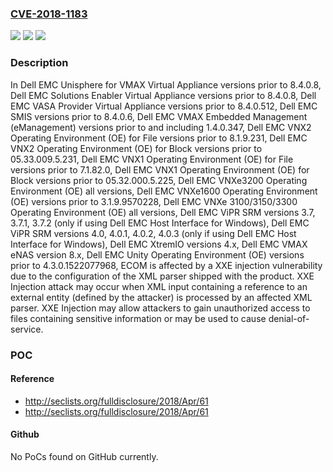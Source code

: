 ### [CVE-2018-1183](https://cve.mitre.org/cgi-bin/cvename.cgi?name=CVE-2018-1183)
![](https://img.shields.io/static/v1?label=Product&message=Dell%20EMC%20Unisphere%20for%20VMAX%20Virtual%20Appliance%2C%20Dell%20EMC%20Solutions%20Enabler%20Virtual%20Appliance%2C%20Dell%20EMC%20VASA%20Provider%20Virtual%20Appliance%2C%20Dell%20EMC%20SMIS%2C%20Dell%20EMC%20VMAX%20Embedded%20Management%20(eManagement)%2C%20Dell%20EMC%20VNX2%20Operating%20Environment%20(OE)%20for%20File%2C%20Dell%20EMC%20VNX2%20Operating%20Environment%20(OE)%20for%20Block%2C%20Dell%20EMC%20VNX1%20Operating%20Environment%20(OE)%20for%20File%2C%20Dell%20EMC%20VNX1%20Operating%20Environment%20(OE)%20for%20Block%2C%20Dell%20EMC%20VNXe3200%20Operating%20Environment%20(OE)%2C%20Dell%20EMC%20VNXe1600%20Operating%20Environment%20(OE)%2C%20Dell%20EMC%20VNXe%203100%2F3150%2F3300%20Operating%20Environment%20(OE)%2C%20Dell%20EMC%20ViPR%20SRM%2C%20Dell%20EMC%20ViPR%20SRM%2C%20Dell%20EMC%20XtremIO%2C%20Dell%20EMC%20VMAX%20eNAS%2C%20Dell%20EMC%20Unity%20Operating%20Environment%20(OE)&color=blue)
![](https://img.shields.io/static/v1?label=Version&message=n%2Fa&color=blue)
![](https://img.shields.io/static/v1?label=Vulnerability&message=XXE%20injection%20vulnerability&color=brighgreen)

### Description

In Dell EMC Unisphere for VMAX Virtual Appliance versions prior to 8.4.0.8, Dell EMC Solutions Enabler Virtual Appliance versions prior to 8.4.0.8, Dell EMC VASA Provider Virtual Appliance versions prior to 8.4.0.512, Dell EMC SMIS versions prior to 8.4.0.6, Dell EMC VMAX Embedded Management (eManagement) versions prior to and including 1.4.0.347, Dell EMC VNX2 Operating Environment (OE) for File versions prior to 8.1.9.231, Dell EMC VNX2 Operating Environment (OE) for Block versions prior to 05.33.009.5.231, Dell EMC VNX1 Operating Environment (OE) for File versions prior to 7.1.82.0, Dell EMC VNX1 Operating Environment (OE) for Block versions prior to 05.32.000.5.225, Dell EMC VNXe3200 Operating Environment (OE) all versions, Dell EMC VNXe1600 Operating Environment (OE) versions prior to 3.1.9.9570228, Dell EMC VNXe 3100/3150/3300 Operating Environment (OE) all versions, Dell EMC ViPR SRM versions 3.7, 3.7.1, 3.7.2 (only if using Dell EMC Host Interface for Windows), Dell EMC ViPR SRM versions 4.0, 4.0.1, 4.0.2, 4.0.3 (only if using Dell EMC Host Interface for Windows), Dell EMC XtremIO versions 4.x, Dell EMC VMAX eNAS version 8.x, Dell EMC Unity Operating Environment (OE) versions prior to 4.3.0.1522077968, ECOM is affected by a XXE injection vulnerability due to the configuration of the XML parser shipped with the product. XXE Injection attack may occur when XML input containing a reference to an external entity (defined by the attacker) is processed by an affected XML parser. XXE Injection may allow attackers to gain unauthorized access to files containing sensitive information or may be used to cause denial-of-service.

### POC

#### Reference
- http://seclists.org/fulldisclosure/2018/Apr/61
- http://seclists.org/fulldisclosure/2018/Apr/61

#### Github
No PoCs found on GitHub currently.

